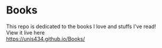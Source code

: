 # Books
This repo is dedicated to the books I love and stuffs I've read!
<br> View it live here</br>
https://unis434.github.io/Books/
